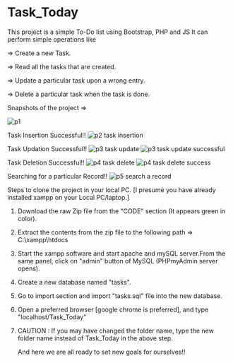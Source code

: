 # Task_Today

This project is a simple To-Do list using Bootstrap, PHP and JS 
It can perform simple operations like

=> Create a new Task.

=> Read all the tasks that are created.

=> Update a particular task upon a wrong entry.

=> Delete a particular task when the task is done.

Snapshots of the project =>

![p1](https://github.com/R-Krishita/Task_Today/assets/133895603/105e3495-f018-4e50-8629-20b0fe754479)

Task Insertion Successful!!
![p2 task insertion](https://github.com/R-Krishita/Task_Today/assets/133895603/1eca6e0e-9a39-4243-96e1-eebc704850d8)

Task Updation Successful!!
![p3 task update](https://github.com/R-Krishita/Task_Today/assets/133895603/1d5e783c-057b-48fb-b9d9-5005e4201dfa)
![p3 task update successful](https://github.com/R-Krishita/Task_Today/assets/133895603/d342bed1-6fd6-4e47-a3b5-c1b746dd4e02)

Task Deletion Successful!!
![p4 task delete](https://github.com/R-Krishita/Task_Today/assets/133895603/cf61e4d5-4145-4084-9286-1ac5b8096d58)
![p4 task delete success](https://github.com/R-Krishita/Task_Today/assets/133895603/2e198279-e9c8-4b9f-88c1-c32c993fc01c)

Searching for a particular Record!!
![p5 search a record](https://github.com/R-Krishita/Task_Today/assets/133895603/426f0778-c8a7-407a-9a80-31a0b5d0a2a4)


Steps to clone the project in your local PC.
[I presume you have already installed xampp on your Local PC/laptop.]

1. Download the raw Zip file from the "CODE" section (It appears green in color).
2. Extract the contents from the zip file to the following path => C:\xampp\htdocs
3. Start the xampp software and start apache and mySQL server.From the same panel, click on "admin" button of MySQL (PHPmyAdmin server opens).
4. Create a new database named "tasks".
5. Go to import section and import "tasks.sql" file into the new database.
6. Open a preferred browser [google chrome is preferred], and type "localhost/Task_Today"
7. CAUTION : If you may have changed the folder name, type the new folder name instead of Task_Today in the above step.

   And here we are all ready to set new goals for ourselves!!
